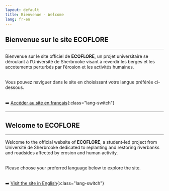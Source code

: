 ```yaml
---
layout: default
title: Bienvenue - Welcome
lang: fr-en
---
```


## Bienvenue sur le site ECOFLORE

---

Bienvenue sur le site officiel de **ECOFLORE**, un projet universitaire se déroulant à l’Université de Sherbrooke visant à reverdir les berges et les accotements perturbés par l’érosion et les activités humaines.<br><br>

Vous pouvez naviguer dans le site en choisissant votre langue préférée ci-dessous.<br><br>

➡️ [Accéder au site en français](fr/accueil.html){:class="lang-switch"}

---

## Welcome to ECOFLORE

---

Welcome to the official website of **ECOFLORE**, a student-led project from Université de Sherbrooke dedicated to replanting and restoring riverbanks and roadsides affected by erosion and human activity.<br><br>

Please choose your preferred language below to explore the site.<br><br>

➡️ [Visit the site in English](en/home.html){:class="lang-switch"}
